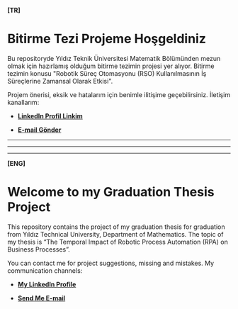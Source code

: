 **[TR]**
# Bitirme Tezi Projeme Hoşgeldiniz

Bu repositoryde Yıldız Teknik Üniversitesi Matematik Bölümünden mezun olmak için hazırlamış olduğum bitirme tezimin projesi yer alıyor.
Bitirme tezimin konusu "Robotik Süreç Otomasyonu (RSO) Kullanılmasının İş Süreçlerine Zamansal Olarak Etkisi".

Projem önerisi, eksik ve hatalarım için benimle ilitişime geçebilirsiniz. İletişim kanallarım: 

* [**LinkedIn Profil Linkim**](https://www.linkedin.com/in/bilal-guler/)

* [**E-mail Gönder**](mailto:guleerbilal@gmail.com?subject=[GitHub])

---
---
---
**[ENG]**
# Welcome to my Graduation Thesis Project

This repository contains the project of my graduation thesis for graduation from Yıldız Technical University, Department of Mathematics.
The topic of my thesis is “The Temporal Impact of Robotic Process Automation (RPA) on Business Processes”.

You can contact me for project suggestions, missing and mistakes. My communication channels: 

* [**My LinkedIn Profile**](https://www.linkedin.com/in/bilal-guler/)

* [**Send Me E-mail**](mailto:guleerbilal@gmail.com?subject=[GitHub])
